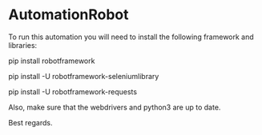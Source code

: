 # AutomationRobot

To run this automation you will need to install the following framework and libraries:

pip install robotframework

pip install -U robotframework-seleniumlibrary

pip install -U robotframework-requests

Also, make sure that the webdrivers and python3 are up to date.

Best regards.
